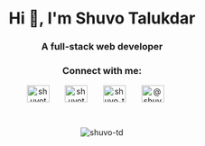 

<h1 align="center">Hi 👋, I'm Shuvo Talukdar</h1>
<h3 align="center">A full-stack web developer</h3>



<h3 align="center">Connect with me:</h3>
<p align="center">
  <a href="https://linkedin.com/in/shuvotalukdar" target="blank"><img align="center" src="https://raw.githubusercontent.com/rahuldkjain/github-profile-readme-generator/master/src/images/icons/Social/linked-in-alt.svg" alt="shuvotalukdar" height="30" width="40" /></a>
  &#8287;&#8287;&#8287;&#8287;&#8287;
<a href="https://dev.to/shuvotdr" target="blank"><img align="center" src="https://raw.githubusercontent.com/rahuldkjain/github-profile-readme-generator/master/src/images/icons/Social/devto.svg" alt="shuvotdr" height="30" width="40" /></a>
  &#8287;&#8287;&#8287;&#8287;&#8287;
<a href="https://twitter.com/shuvo_talukdarr" target="blank"><img align="center" src="https://raw.githubusercontent.com/rahuldkjain/github-profile-readme-generator/master/src/images/icons/Social/twitter.svg" alt="shuvo_talukdarr" height="30" width="40" /></a>
  &#8287;&#8287;&#8287;&#8287;&#8287;
<a href="https://medium.com/@shuvo_tdr" target="blank"><img align="center" src="https://raw.githubusercontent.com/rahuldkjain/github-profile-readme-generator/master/src/images/icons/Social/medium.svg" alt="@shuvo_tdr" height="30" width="40" /></a>
  &#8287;&#8287;&#8287;&#8287;&#8287;
</p>

<br/>

<p align="center"><img align="center" src="https://github-readme-stats.vercel.app/api/top-langs?username=shuvo-td&show_icons=true&locale=en&layout=compact" alt="shuvo-td" /></p>

